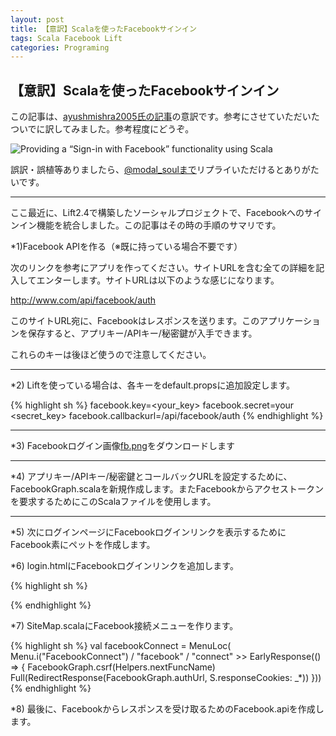 ```yaml
---
layout: post
title: 【意訳】Scalaを使ったFacebookサインイン
tags: Scala Facebook Lift
categories: Programing
---
```

【意訳】Scalaを使ったFacebookサインイン
-----------------

この記事は、[ayushmishra2005氏の記事](http://blog.knoldus.com/2012/07/29/providing-a-sign-in-with-facebook-functionality-using-scala/)の意訳です。参考にさせていただいたついでに訳してみました。参考程度にどうぞ。

![Providing a “Sign-in with Facebook” functionality using Scala](http://capture.heartrails.com/300x200/cool?http://blog.knoldus.com/2012/07/29/providing-a-sign-in-with-facebook-functionality-using-scala/)

誤訳・誤植等ありましたら、[@modal_soulまで](https://twitter.com/modal_soul)リプライいただけるとありがたいです。

<hr />

ここ最近に、Lift2.4で構築したソーシャルプロジェクトで、Facebookへのサインイン機能を統合しました。この記事はその時の手順のサマリです。


*1)Facebook APIを作る（※既に持っている場合不要です）

次のリンクを参考にアプリを作ってください。サイトURLを含む全ての詳細を記入してエンターします。サイトURLは以下のような感じになります。

http://www.com/api/facebook/auth


このサイトURL宛に、Facebookはレスポンスを送ります。このアプリケーションを保存すると、アプリキー/APIキー/秘密鍵が入手できます。

これらのキーは後ほど使うので注意してください。


<hr />

*2) Liftを使っている場合は、各キーをdefault.propsに追加設定します。

{% highlight sh %}
facebook.key=<your_key>
facebook.secret=your <secret_key>
facebook.callbackurl=/api/facebook/auth
{% endhighlight %}


<hr />

*3) Facebookログイン画像[fb.png](http://sandthre34.wapka.mobi/download-43-23c50858c8a88d7a9397/fb.png?PHPSESSID=3b88fe8fb9bb628c5beb8870fd0e367c)をダウンロードします


<hr />

*4) アプリキー/APIキー/秘密鍵とコールバックURLを設定するために、FacebookGraph.scalaを新規作成します。またFacebookからアクセストークンを要求するためにこのScalaファイルを使用します。


<script src="https://gist.github.com/3310411.js?file=FacebookGraph.scala">
</script>


<hr />


*5) 次にログインページにFacebookログインリンクを表示するためにFacebook素にペットを作成します。

<script src="https://gist.github.com/3310425.js?file=Facebook.scala">
</script>


*6) login.htmlにFacebookログインリンクを追加します。

{% highlight sh %}
<div class="span4">
      <span lift="Facebook.link"/></span>
</div>
{% endhighlight %}


*7) SiteMap.scalaにFacebook接続メニューを作ります。

{% highlight sh %}
val facebookConnect = MenuLoc(
    Menu.i("FacebookConnect") / "facebook" / "connect" >> EarlyResponse(() => {
      FacebookGraph.csrf(Helpers.nextFuncName)
      Full(RedirectResponse(FacebookGraph.authUrl, S.responseCookies: _*))
 }))
{% endhighlight %}


*8) 最後に、Facebookからレスポンスを受け取るためのFacebook.apiを作成します。

<script src="https://gist.github.com/3310432.js?file=FacebookApiStateful.scala">
</script>





